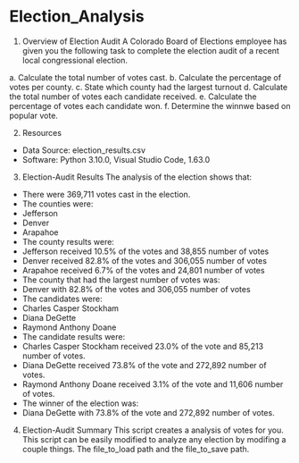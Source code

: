 # Election_Analysis
1. Overview of Election Audit
A Colorado Board of Elections employee has given you the following task to complete the election audit of a recent local congressional election.

  a. Calculate the total number of votes cast.
  b. Calculate the percentage of votes per county.
  c. State which county had the largest turnout
  d. Calculate the total number of votes each candidate received.
  e. Calculate the percentage of votes each candidate won.
  f. Determine the winnwe based on popular vote.
  
2. Resources
  - Data Source: election_results.csv
  - Software: Python 3.10.0, Visual Studio Code, 1.63.0

3. Election-Audit Results
The analysis of the election shows that:
 - There were 369,711 votes cast in the election.
 - The counties were:
  - Jefferson
  - Denver
  - Arapahoe
 - The county results were:
  - Jefferson received 10.5% of the votes and 38,855 number of votes
  - Denver received 82.8% of the votes and 306,055 number of votes
  - Arapahoe received 6.7% of the votes and 24,801 number of votes
 - The county that had the largest number of votes was:
  - Denver with 82.8% of the votes and 306,055 number of votes
 - The candidates were:
  - Charles Casper Stockham
  - Diana DeGette
  - Raymond Anthony Doane
 - The candidate results were:
  - Charles Casper Stockham received 23.0% of the vote and 85,213 number of votes.
  - Diana DeGette received 73.8% of the vote and 272,892 number of votes.
  - Raymond Anthony Doane received 3.1% of the vote and 11,606 number of votes.
 - The winner of the election was:
  - Diana DeGette with 73.8% of the vote and 272,892 number of votes.

4. Election-Audit Summary
This script creates a analysis of votes for you. This script can be easily modified to analyze any election by modifing a couple things. The file_to_load path and the file_to_save path.
